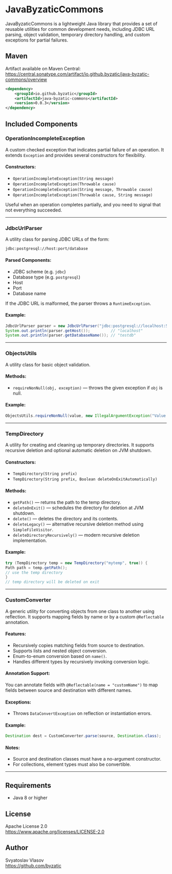# JavaByzaticCommons

JavaByzaticCommons is a lightweight Java library that provides a set of reusable utilities for common development needs, including JDBC URL parsing, object validation, temporary directory handling, and custom exceptions for partial failures.

## Maven

Artifact available on Maven Central:  
https://central.sonatype.com/artifact/io.github.byzatic/java-byzatic-commons/overview

```xml
<dependency>
    <groupId>io.github.byzatic</groupId>
    <artifactId>java-byzatic-commons</artifactId>
    <version>0.0.3</version>
</dependency>
```

## Included Components

### OperationIncompleteException

A custom checked exception that indicates partial failure of an operation. It extends `Exception` and provides several constructors for flexibility.

#### Constructors:
- `OperationIncompleteException(String message)`
- `OperationIncompleteException(Throwable cause)`
- `OperationIncompleteException(String message, Throwable cause)`
- `OperationIncompleteException(Throwable cause, String message)`

Useful when an operation completes partially, and you need to signal that not everything succeeded.

---

### JdbcUrlParser

A utility class for parsing JDBC URLs of the form:

```
jdbc:postgresql://host:port/database
```

#### Parsed Components:
- JDBC scheme (e.g. `jdbc`)
- Database type (e.g. `postgresql`)
- Host
- Port
- Database name

If the JDBC URL is malformed, the parser throws a `RuntimeException`.

#### Example:
```java
JdbcUrlParser parser = new JdbcUrlParser("jdbc:postgresql://localhost:5432/testdb");
System.out.println(parser.getHost());         // "localhost"
System.out.println(parser.getDatabaseName()); // "testdb"
```

---

### ObjectsUtils

A utility class for basic object validation.

#### Methods:
- `requireNonNull(obj, exception)` — throws the given exception if `obj` is null.

#### Example:
```java
ObjectsUtils.requireNonNull(value, new IllegalArgumentException("Value must not be null"));
```

---

### TempDirectory

A utility for creating and cleaning up temporary directories. It supports recursive deletion and optional automatic deletion on JVM shutdown.

#### Constructors:
- `TempDirectory(String prefix)`
- `TempDirectory(String prefix, Boolean deleteOnExitAutomatically)`

#### Methods:
- `getPath()` — returns the path to the temp directory.
- `deleteOnExit()` — schedules the directory for deletion at JVM shutdown.
- `delete()` — deletes the directory and its contents.
- `deleteLegacy()` — alternative recursive deletion method using `SimpleFileVisitor`.
- `deleteDirectoryRecursively()` — modern recursive deletion implementation.

#### Example:
```java
try (TempDirectory temp = new TempDirectory("mytemp", true)) {
Path path = temp.getPath();
// use the temp directory
}
// temp directory will be deleted on exit
```

---

### CustomConverter

A generic utility for converting objects from one class to another using reflection. It supports mapping fields by name or by a custom `@Reflectable` annotation.

#### Features:
- Recursively copies matching fields from source to destination.
- Supports lists and nested object conversion.
- Enum-to-enum conversion based on `name()`.
- Handles different types by recursively invoking conversion logic.

#### Annotation Support:
You can annotate fields with `@Reflectable(name = "customName")` to map fields between source and destination with different names.

#### Exceptions:
- Throws `DataConvertException` on reflection or instantiation errors.

#### Example:
```java
Destination dest = CustomConverter.parse(source, Destination.class);
```

#### Notes:
- Source and destination classes must have a no-argument constructor.
- For collections, element types must also be convertible.

---

## Requirements

- Java 8 or higher

## License

Apache License 2.0  
https://www.apache.org/licenses/LICENSE-2.0

## Author

Svyatoslav Vlasov  
https://github.com/byzatic
